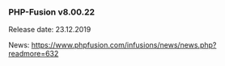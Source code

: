 ### PHP-Fusion v8.00.22
Release date: 23.12.2019

News: https://www.phpfusion.com/infusions/news/news.php?readmore=632
